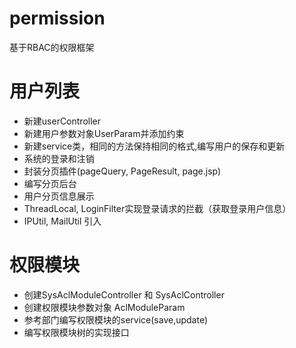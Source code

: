 # permission
基于RBAC的权限框架
# 用户列表
- 新建userController
- 新建用户参数对象UserParam并添加约束
- 新建service类，相同的方法保持相同的格式,编写用户的保存和更新
- 系统的登录和注销
- 封装分页插件(pageQuery, PageResult, page.jsp)
- 编写分页后台
- 用户分页信息展示
- ThreadLocal, LoginFilter实现登录请求的拦截（获取登录用户信息）
- IPUtil, MailUtil 引入

# 权限模块
- 创建SysAclModuleController 和 SysAclController
- 创建权限模块参数对象 AclModuleParam
- 参考部门编写权限模块的service(save,update)
- 编写权限模块树的实现接口